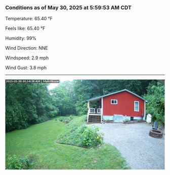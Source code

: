 ### Conditions as of May 30, 2025 at 5:59:53 AM CDT 

Temperature: 65.40 &deg;F

Feels like: 65.40 &deg;F

Humidity: 99%

Wind Direction: NNE

Windspeed: 2.9 mph

Wind Gust: 3.8 mph

---

<img src="./images/latest.jpeg"/>

